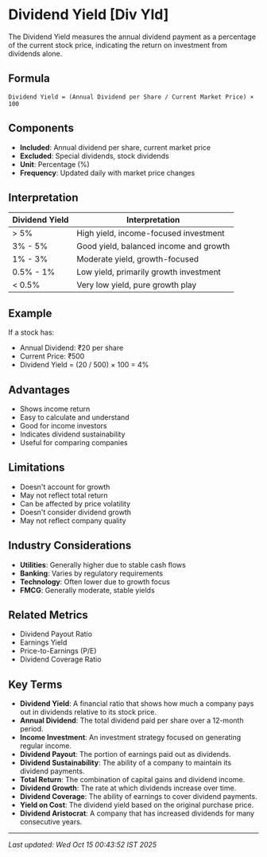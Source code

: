 # Dividend Yield [Div Yld]

The Dividend Yield measures the annual dividend payment as a percentage of the current stock price, indicating the return on investment from dividends alone.

## Formula
```text
Dividend Yield = (Annual Dividend per Share / Current Market Price) × 100
```

## Components
- **Included**: Annual dividend per share, current market price
- **Excluded**: Special dividends, stock dividends
- **Unit**: Percentage (%)
- **Frequency**: Updated daily with market price changes

## Interpretation
| Dividend Yield | Interpretation |
|----------------|----------------|
| > 5% | High yield, income-focused investment |
| 3% - 5% | Good yield, balanced income and growth |
| 1% - 3% | Moderate yield, growth-focused |
| 0.5% - 1% | Low yield, primarily growth investment |
| < 0.5% | Very low yield, pure growth play |

## Example
If a stock has:
- Annual Dividend: ₹20 per share
- Current Price: ₹500
- Dividend Yield = (20 / 500) × 100 = 4%

## Advantages
- Shows income return
- Easy to calculate and understand
- Good for income investors
- Indicates dividend sustainability
- Useful for comparing companies

## Limitations
- Doesn't account for growth
- May not reflect total return
- Can be affected by price volatility
- Doesn't consider dividend growth
- May not reflect company quality

## Industry Considerations
- **Utilities**: Generally higher due to stable cash flows
- **Banking**: Varies by regulatory requirements
- **Technology**: Often lower due to growth focus
- **FMCG**: Generally moderate, stable yields

## Related Metrics
- Dividend Payout Ratio
- Earnings Yield
- Price-to-Earnings (P/E)
- Dividend Coverage Ratio

## Key Terms
- **Dividend Yield**: A financial ratio that shows how much a company pays out in dividends relative to its stock price.
- **Annual Dividend**: The total dividend paid per share over a 12-month period.
- **Income Investment**: An investment strategy focused on generating regular income.
- **Dividend Payout**: The portion of earnings paid out as dividends.
- **Dividend Sustainability**: The ability of a company to maintain its dividend payments.
- **Total Return**: The combination of capital gains and dividend income.
- **Dividend Growth**: The rate at which dividends increase over time.
- **Dividend Coverage**: The ability of earnings to cover dividend payments.
- **Yield on Cost**: The dividend yield based on the original purchase price.
- **Dividend Aristocrat**: A company that has increased dividends for many consecutive years.

---
*Last updated: Wed Oct 15 00:43:52 IST 2025*
